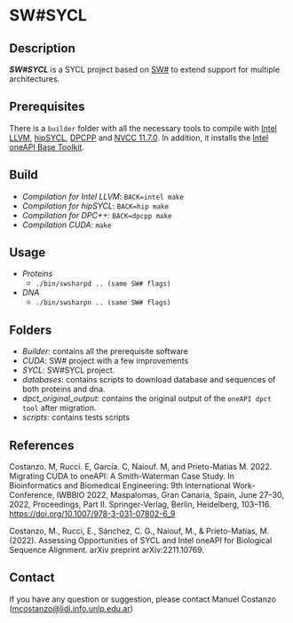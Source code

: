 # SW#SYCL

## Description
***SW#SYCL*** is a SYCL project based on [SW#](https://github.com/mkorpar/swsharp "SW#") to extend support for multiple architectures.

## Prerequisites
There is a `builder` folder with all the necessary tools to compile with [Intel LLVM](https://github.com/intel/llvm "Intel LLVM"), [hipSYCL](https://github.com/illuhad/hipSYCL "hipSYCL"), [DPCPP](https://www.intel.com/content/www/us/en/develop/documentation/oneapi-dpcpp-cpp-compiler-dev-guide-and-reference/top.html "DPCPP") and [NVCC 11.7.0](https://developer.nvidia.com/cuda-downloads "NVCC 11.7.0"). In addition, it installs the [Intel oneAPI Base Toolkit](https://www.intel.com/content/www/us/en/developer/tools/oneapi/toolkits.html#base-kit, "Intel oneAPI Base Toolkit").


## Build
- *Compilation for Intel LLVM*: `BACK=intel make`
- *Compilation for hipSYCL*: `BACK=hip make`
- *Compilation for DPC++*: `BACK=dpcpp make`
- *Compilation CUDA*: `make`

## Usage
- *Proteins*
	- `./bin/swsharpd .. (same SW# flags)`
- *DNA*
	- `./bin/swsharpn .. (same SW# flags)`


## Folders
- *Builder*: contains all the prerequisite software
- *CUDA*: SW# project with a few improvements
- *SYCL*: SW#SYCL project.
- *databases*: contains scripts to download database and sequences of both proteins and dna.
- *dpct_original_output*: contains the original output of the `oneAPI dpct tool` after migration.
- *scripts*: contains tests scripts

## References

Costanzo. M, Rucci. E, García. C, Naiouf. M, and Prieto-Matias M. 2022. Migrating CUDA to oneAPI: A Smith-Waterman Case Study. In Bioinformatics and Biomedical Engineering: 9th International Work-Conference, IWBBIO 2022, Maspalomas, Gran Canaria, Spain, June 27–30, 2022, Proceedings, Part II. Springer-Verlag, Berlin, Heidelberg, 103–116. https://doi.org/10.1007/978-3-031-07802-6_9

Costanzo, M., Rucci, E., Sánchez, C. G., Naiouf, M., & Prieto-Matías, M. (2022). Assessing Opportunities of SYCL and Intel oneAPI for Biological Sequence Alignment. arXiv preprint arXiv:2211.10769.

## Contact
If you have any question or suggestion, please contact Manuel Costanzo (mcostanzo@lidi.info.unlp.edu.ar)

